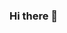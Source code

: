 ### Hi there 👋

<!--
**ajaxecho3/ajaxecho3** is a ✨ _special_ ✨ repository because its `README.md` (this file) appears on your GitHub profile.

Here are some ideas to get you started:

- 🔭 I’m currently working on ...
- 🌱 I’m currently learning ReactJs, NextJs...
- 👯 I’m looking to collaborate on ReactJs/NextJs Project ...
- 🤔 I’m looking for help with better understanding of design system ...
- 💬 Ask me about anything ...
- 📫 How to reach me: ajaxecho3@gmail.com ...
- 😄 Pronouns: ...
- ⚡ Fun fact: ...
-->
